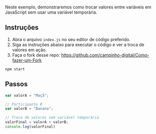 Neste exemplo, demonstraremos como trocar valores entre variáveis em JavaScript sem usar uma variável temporária.

## Instruções

1. Abra o arquivo `index.js` no seu editor de código preferido.
2. Siga as instruções abaixo para executar o código e ver a troca de valores em ação.
3. Faça o fork desse repo: https://github.com/campinho-digital/Como-fazer-um-Fork
   
 `npm start` 

## Passos

```javascript
var valorA = "Maçã";

// Participante B
var valorB = "Banana";

// Troca de valores sem variável temporária
valorFinal = valorA + valorB;
console.log(valorFinal)
```
